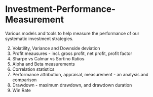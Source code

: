 # Investment-Performance-Measurement
Various models and tools to help measure the performance of our systematic investment strategies.


2. Volatility, Variance and Downside deviation
3. Profit meausures - incl. gross profit, net profit, profit factor
4. Sharpe vs Calmar vs Sortino Ratios
5. Alpha and Beta measurements
6. Correlation statistics
7. Performance attribution, appraisal, measurement - an analysis and comparison
8. Drawdown - maximum drawdown, and drawdown duration
9. Win Rate
